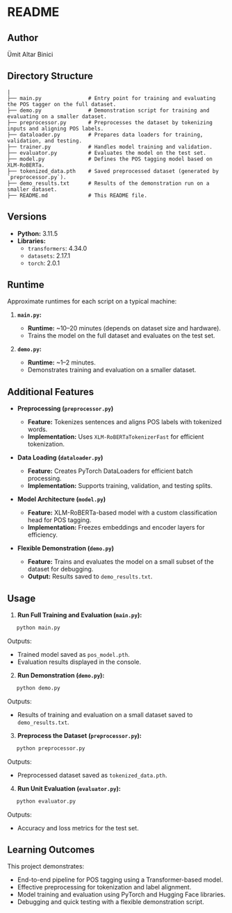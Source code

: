 # README

## **Author**

Ümit Altar Binici

## **Directory Structure**

```plaintext
|  
├── main.py               # Entry point for training and evaluating the POS tagger on the full dataset.  
├── demo.py               # Demonstration script for training and evaluating on a smaller dataset.  
├── preprocessor.py       # Preprocesses the dataset by tokenizing inputs and aligning POS labels.  
├── dataloader.py         # Prepares data loaders for training, validation, and testing.  
├── trainer.py            # Handles model training and validation.  
├── evaluator.py          # Evaluates the model on the test set.  
├── model.py              # Defines the POS tagging model based on XLM-RoBERTa.  
├── tokenized_data.pth    # Saved preprocessed dataset (generated by `preprocessor.py`).  
├── demo_results.txt      # Results of the demonstration run on a smaller dataset.  
├── README.md             # This README file.  
```

## **Versions**

- **Python:** 3.11.5  
- **Libraries:**  
  - `transformers`: 4.34.0  
  - `datasets`: 2.17.1  
  - `torch`: 2.0.1  

## **Runtime**

Approximate runtimes for each script on a typical machine:

1. **`main.py`:**  
   - **Runtime:** ~10–20 minutes (depends on dataset size and hardware).  
   - Trains the model on the full dataset and evaluates on the test set.

2. **`demo.py`:**  
   - **Runtime:** ~1–2 minutes.  
   - Demonstrates training and evaluation on a smaller dataset.

## **Additional Features**

- **Preprocessing (`preprocessor.py`)**  
   - **Feature:** Tokenizes sentences and aligns POS labels with tokenized words.  
   - **Implementation:** Uses `XLM-RoBERTaTokenizerFast` for efficient tokenization.

- **Data Loading (`dataloader.py`)**  
   - **Feature:** Creates PyTorch DataLoaders for efficient batch processing.  
   - **Implementation:** Supports training, validation, and testing splits.

- **Model Architecture (`model.py`)**  
   - **Feature:** XLM-RoBERTa-based model with a custom classification head for POS tagging.  
   - **Implementation:** Freezes embeddings and encoder layers for efficiency.

- **Flexible Demonstration (`demo.py`)**  
   - **Feature:** Trains and evaluates the model on a small subset of the dataset for debugging.  
   - **Output:** Results saved to `demo_results.txt`.

## **Usage**

1. **Run Full Training and Evaluation (`main.py`):** 

```bash
   python main.py
```

   Outputs:
   - Trained model saved as `pos_model.pth`.
   - Evaluation results displayed in the console.

2. **Run Demonstration (`demo.py`):**

```bash
   python demo.py
```

   Outputs:
   - Results of training and evaluation on a small dataset saved to `demo_results.txt`.

3. **Preprocess the Dataset (`preprocessor.py`):**

```bash
   python preprocessor.py
```

   Outputs:
   - Preprocessed dataset saved as `tokenized_data.pth`.

4. **Run Unit Evaluation (`evaluator.py`):**

```bash
   python evaluator.py
```

   Outputs:
   - Accuracy and loss metrics for the test set.

## **Learning Outcomes**

This project demonstrates:
- End-to-end pipeline for POS tagging using a Transformer-based model.
- Effective preprocessing for tokenization and label alignment.
- Model training and evaluation using PyTorch and Hugging Face libraries.
- Debugging and quick testing with a flexible demonstration script.
